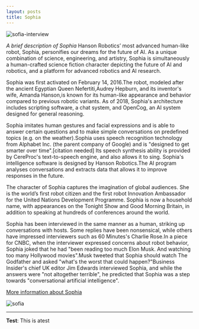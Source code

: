 ```yaml
---
layout: posts
title: Sophia
---
```



![sofia-interview](/assets/images/sophia-interview.jpg)


*A brief description of Sophia*
Hanson Robotics’ most advanced human-like robot, Sophia, personifies our dreams for the future of AI. As a unique combination of science, engineering, and artistry, Sophia is simultaneously a human-crafted science fiction character depicting the future of AI and robotics, and a platform for advanced robotics and AI research.  

Sophia was first activated on February 14, 2016.The robot, modeled after the ancient Egyptian Queen Nefertiti,Audrey Hepburn, and its inventor's wife, Amanda Hanson,is known for its human-like appearance and behavior compared to previous robotic variants. As of 2018, Sophia's architecture includes scripting software, a chat system, and OpenCog, an AI system designed for general reasoning.

Sophia imitates human gestures and facial expressions and is able to answer certain questions and to make simple conversations on predefined topics (e.g. on the weather).Sophia uses speech recognition technology from Alphabet Inc. (the parent company of Google) and is "designed to get smarter over time".[citation needed] Its speech synthesis ability is provided by CereProc's text-to-speech engine, and also allows it to sing. Sophia's intelligence software is designed by Hanson Robotics.The AI program analyses conversations and extracts data that allows it to improve responses in the future.

The character of Sophia captures the imagination of global audiences. She is the world’s first robot citizen and the first robot Innovation Ambassador for the United Nations Development Programme. Sophia is now a household name, with appearances on the Tonight Show and Good Morning Britain, in addition to speaking at hundreds of conferences around the world.

Sophia has been interviewed in the same manner as a human, striking up conversations with hosts. Some replies have been nonsensical, while others have impressed interviewers such as 60 Minutes's Charlie Rose.In a piece for CNBC, when the interviewer expressed concerns about robot behavior, Sophia joked that he had "been reading too much Elon Musk. And watching too many Hollywood movies".Musk tweeted that Sophia should watch The Godfather and asked "what's the worst that could happen?"Business Insider's chief UK editor Jim Edwards interviewed Sophia, and while the answers were "not altogether terrible", he predicted that Sophia was a step towards "conversational artificial intelligence".

[More information about Sophia](https://www.hansonrobotics.com/sophia/#:~:text=She%20is%20the%20world's%20first,of%20conferences%20around%20the%20world.)

![sofia](/assets/images/sophia.jpg)

---
**Test**: This is atest
